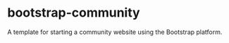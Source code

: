 bootstrap-community
===================

A template for starting a community website using the Bootstrap platform.
